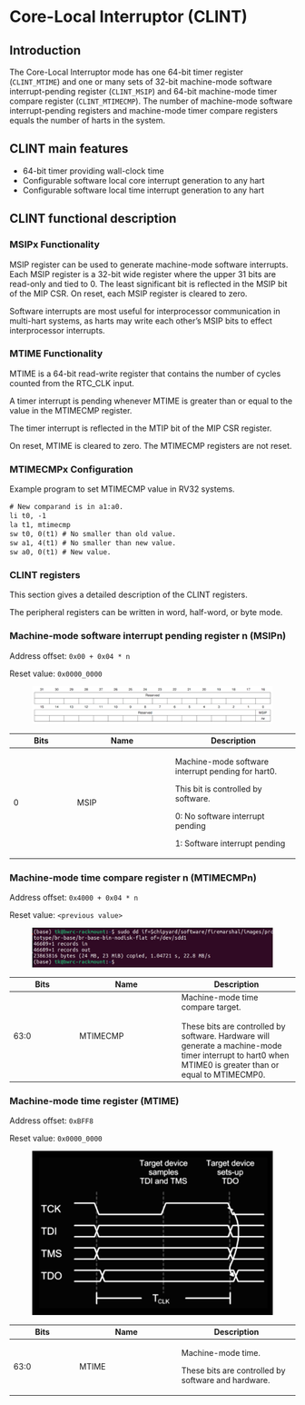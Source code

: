 # Core-Local Interruptor (CLINT)

## Introduction

The Core-Local Interruptor mode has one 64-bit timer register (`CLINT_MTIME`) and one or many sets of 32-bit machine-mode software interrupt-pending register (`CLINT_MSIP`) and 64-bit machine-mode timer compare register (`CLINT_MTIMECMP`). The number of machine-mode software interrupt-pending registers and machine-mode timer compare registers equals the number of harts in the system.



## CLINT main features

* 64-bit timer providing wall-clock time
* Configurable software local core interrupt generation to any hart
* Configurable software local time interrupt generation to any hart

## CLINT functional description

### MSIPx Functionality

MSIP register can be used to generate machine-mode software interrupts. Each MSIP register is a 32-bit wide register where the upper 31 bits are read-only and tied to 0. The least significant bit is reflected in the MSIP bit of the MIP CSR. On reset, each MSIP register is cleared to zero.&#x20;

Software interrupts are most useful for interprocessor communication in multi-hart systems, as harts may write each other’s MSIP bits to effect interprocessor interrupts.



### MTIME Functionality

MTIME is a 64-bit read-write register that contains the number of cycles counted from the RTC\_CLK input.&#x20;

A timer interrupt is pending whenever MTIME is greater than or equal to the value in the MTIMECMP register.&#x20;

The timer interrupt is reflected in the MTIP bit of the MIP CSR register.

On reset, MTIME is cleared to zero. The MTIMECMP registers are not reset.



### MTIMECMPx Configuration

Example program to set MTIMECMP value in RV32 systems.

```armasm
# New comparand is in a1:a0.
li t0, -1
la t1, mtimecmp
sw t0, 0(t1) # No smaller than old value. 
sw a1, 4(t1) # No smaller than new value. 
sw a0, 0(t1) # New value.
```



### CLINT registers

This section gives a detailed description of the CLINT registers.&#x20;

The peripheral registers can be written in word, half-word, or byte mode.

### Machine-mode software interrupt pending register n (MSIPn)

Address offset: `0x00 + 0x04 * n`

Reset value: `0x0000_0000`

<figure><img src="../../../.gitbook/assets/image (4) (1).png" alt=""><figcaption></figcaption></figure>

<table data-full-width="true"><thead><tr><th width="98">Bits</th><th width="159">Name</th><th>Description</th></tr></thead><tbody><tr><td>0</td><td>MSIP</td><td><p>Machine-mode software interrupt pending for hart0.</p><p></p><p>This bit is controlled by software.</p><p>0: No software interrupt pending</p><p>1: Software interrupt pending</p></td></tr></tbody></table>



### Machine-mode time compare register n (MTIMECMPn)

Address offset: `0x4000 + 0x04 * n`

Reset value: `<previous value>`

<figure><img src="../../../.gitbook/assets/image (5).png" alt=""><figcaption></figcaption></figure>

<table data-full-width="true"><thead><tr><th width="102">Bits</th><th width="166">Name</th><th>Description</th></tr></thead><tbody><tr><td>63:0</td><td>MTIMECMP</td><td>Machine-mode time compare target.<br><br>These bits are controlled by software. Hardware will generate a machine-mode timer interrupt to hart0 when MTIME0 is greater than or equal to MTIMECMP0.</td></tr></tbody></table>



### Machine-mode time register (MTIME)

Address offset: `0xBFF8`

Reset value: `0x0000_0000`

<figure><img src="../../../.gitbook/assets/image (6).png" alt=""><figcaption></figcaption></figure>

<table data-full-width="true"><thead><tr><th width="102">Bits</th><th width="166">Name</th><th>Description</th></tr></thead><tbody><tr><td>63:0</td><td>MTIME</td><td><p>Machine-mode time.</p><p></p><p>These bits are controlled by software and hardware.</p></td></tr></tbody></table>









